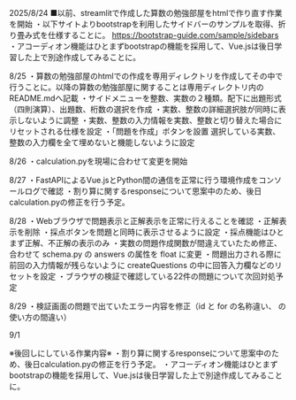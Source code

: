 2025/8/24
■以前、streamlitで作成した算数の勉強部屋をhtmlで作り直す作業を開始
・以下サイトよりbootstrapを利用したサイドバーのサンプルを取得、折り畳み式を仕様することに。
https://bootstrap-guide.com/sample/sidebars
・アコーディオン機能はひとまずbootstrapの機能を採用して、Vue.jsは後日学習した上で別途作成してみることに。

8/25
・算数の勉強部屋のhtmlでの作成を専用ディレクトリを作成してその中で行うことに。以降の算数の勉強部屋に関することは専用ディレクトリ内のREADME.mdへ記載
・サイドメニューを整数、実数の２種類。配下に出題形式（四則演算）、出題数、桁数の選択を作成
・実数、整数の詳細選択肢が同時に表示しないように調整
・実数、整数の入力情報を実数、整数と切り替えた場合にリセットされる仕様を設定
・「問題を作成」ボタンを設置 選択している実数、整数の入力欄を全て埋めないと機能しないように設定

8/26
・calculation.pyを現場に合わせて変更を開始

8/27
・FastAPIによるVue.jsとPython間の通信を正常に行う環境作成をコンソールログで確認
・割り算に関するresponseについて思案中のため、後日calculation.pyの修正を行う予定。

8/28
・Webブラウザで問題表示と正解表示を正常に行えることを確認
・正解表示を削除
・採点ボタンを問題と同時に表示させるように設定
・採点機能はひとまず正解、不正解の表示のみ
・実数の問題作成関数が間違えていたため修正、合わせて schema.py の answers の属性を float に変更
・問題出力される際に前回の入力情報が残らないように createQuestions の中に回答入力欄などのリセットを設定
・ブラウザの検証で確認している22件の問題について次回対処予定

8/29
・検証画面の問題で出ていたエラー内容を修正（id と for の名称違い、<label></label> の使い方の間違い）

9/1


※後回しにしている作業内容※
・割り算に関するresponseについて思案中のため、後日calculation.pyの修正を行う予定。
・アコーディオン機能はひとまずbootstrapの機能を採用して、Vue.jsは後日学習した上で別途作成してみることに。
